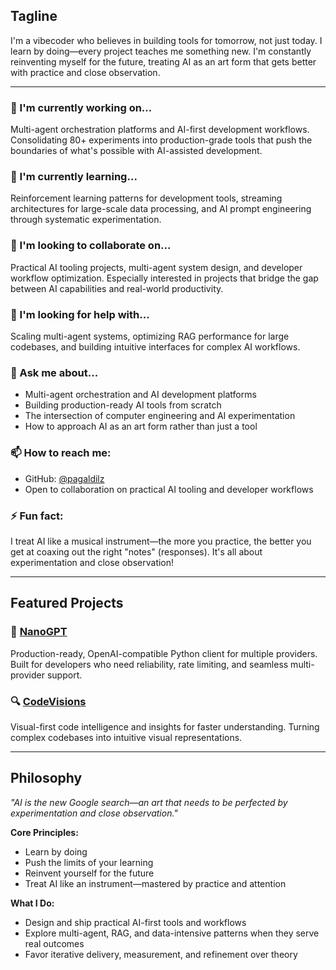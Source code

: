 ## Tagline
I'm a vibecoder who believes in building tools for tomorrow, not just today. I learn by doing—every project teaches me something new. I'm constantly reinventing myself for the future, treating AI as an art form that gets better with practice and close observation.

---

### 🔭 I'm currently working on...
Multi-agent orchestration platforms and AI-first development workflows. Consolidating 80+ experiments into production-grade tools that push the boundaries of what's possible with AI-assisted development.

### 🌱 I'm currently learning...
Reinforcement learning patterns for development tools, streaming architectures for large-scale data processing, and AI prompt engineering through systematic experimentation.

### 👯 I'm looking to collaborate on...
Practical AI tooling projects, multi-agent system design, and developer workflow optimization. Especially interested in projects that bridge the gap between AI capabilities and real-world productivity.

### 🤔 I'm looking for help with...
Scaling multi-agent systems, optimizing RAG performance for large codebases, and building intuitive interfaces for complex AI workflows.

### 💬 Ask me about...
- Multi-agent orchestration and AI development platforms
- Building production-ready AI tools from scratch
- The intersection of computer engineering and AI experimentation
- How to approach AI as an art form rather than just a tool

### 📫 How to reach me:
- GitHub: [@pagaldilz](https://github.com/pagaldilz)
- Open to collaboration on practical AI tooling and developer workflows

### ⚡ Fun fact:
I treat AI like a musical instrument—the more you practice, the better you get at coaxing out the right "notes" (responses). It's all about experimentation and close observation!

---

## Featured Projects

### 🚀 [NanoGPT](https://github.com/pagaldilz/NanoGPT)
Production-ready, OpenAI-compatible Python client for multiple providers. Built for developers who need reliability, rate limiting, and seamless multi-provider support.

### 🔍 [CodeVisions](https://github.com/pagaldilz/CodeVisions)
Visual-first code intelligence and insights for faster understanding. Turning complex codebases into intuitive visual representations.

---

## Philosophy

*"AI is the new Google search—an art that needs to be perfected by experimentation and close observation."*

**Core Principles:**
- Learn by doing
- Push the limits of your learning  
- Reinvent yourself for the future
- Treat AI like an instrument—mastered by practice and attention

**What I Do:**
- Design and ship practical AI-first tools and workflows
- Explore multi-agent, RAG, and data-intensive patterns when they serve real outcomes
- Favor iterative delivery, measurement, and refinement over theory
